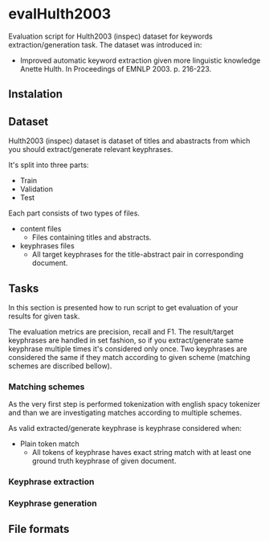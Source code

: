 # evalHulth2003
Evaluation script for Hulth2003 (inspec) dataset for keywords extraction/generation task.
The dataset was introduced in:

* Improved automatic keyword extraction given more linguistic knowledge Anette Hulth. In Proceedings of EMNLP 2003. p. 216-223.

## Instalation

## Dataset
Hulth2003 (inspec) dataset is dataset of titles and abastracts from which you should extract/generate relevant keyphrases.

It's split into three parts:

* Train
* Validation 
* Test

Each part consists of two types of files.
    
* content files
    * Files containing titles and abstracts.
* keyphrases files
    * All target keyphrases for the title-abstract pair in corresponding document.

## Tasks
In this section is presented how to run script to get evaluation of your results for given task.

The evaluation metrics are precision, recall and F1. The result/target keyphrases are handled in set fashion, so if you extract/generate same keyphrase multiple times it's considered only once. Two keyphrases are considered the same if they match according to given scheme (matching schemes are discribed bellow).

### Matching schemes
As the very first step is performed tokenization with english spacy tokenizer and than we are investigating
matches according to multiple schemes.

As valid extracted/generate keyphrase is keyphrase considered when:

* Plain token match
    * All tokens of keyphrase haves exact string match with at least one ground truth keyphrase of given document.



### Keyphrase extraction

### Keyphrase generation

## File formats